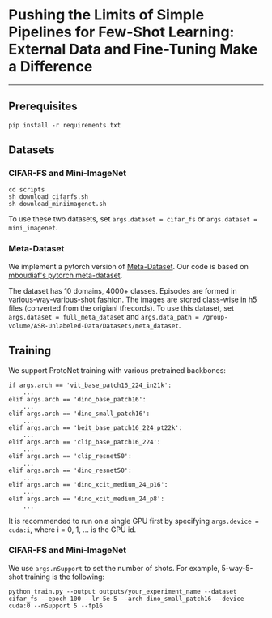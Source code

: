 # Pushing the Limits of Simple Pipelines for Few-Shot Learning: External Data and Fine-Tuning Make a Difference
---

## Prerequisites
```
pip install -r requirements.txt
```

## Datasets
### CIFAR-FS and Mini-ImageNet
```
cd scripts
sh download_cifarfs.sh
sh download_miniimagenet.sh
```
To use these two datasets, set `args.dataset = cifar_fs` or `args.dataset = mini_imagenet`.

### Meta-Dataset
We implement a pytorch version of [Meta-Dataset](https://github.com/google-research/meta-dataset).
Our code is based on [mboudiaf's pytorch meta-dataset](https://github.com/mboudiaf/pytorch-meta-dataset).

The dataset has 10 domains, 4000+ classes. Episodes are formed in various-way-various-shot fashion.
The images are stored class-wise in h5 files (converted from the origianl tfrecords).
To use this dataset, set `args.dataset = full_meta_dataset` and 
`args.data_path = /group-volume/ASR-Unlabeled-Data/Datasets/meta_dataset`.


## Training
We support ProtoNet training with various pretrained backbones:
```
if args.arch == 'vit_base_patch16_224_in21k':
    ...
elif args.arch == 'dino_base_patch16':
    ...
elif args.arch == 'dino_small_patch16':
    ...
elif args.arch == 'beit_base_patch16_224_pt22k':
    ...
elif args.arch == 'clip_base_patch16_224':
    ...
elif args.arch == 'clip_resnet50':
    ...
elif args.arch == 'dino_resnet50':
    ...
elif args.arch == 'dino_xcit_medium_24_p16':
    ...
elif args.arch == 'dino_xcit_medium_24_p8':
    ...
```
It is recommended to run on a single GPU first by specifying `args.device = cuda:i`, where i = 0, 1, ... is the GPU id. 

### CIFAR-FS and Mini-ImageNet
We use `args.nSupport` to set the number of shots. For example, 5-way-5-shot training is the following:
```
python train.py --output outputs/your_experiment_name --dataset cifar_fs --epoch 100 --lr 5e-5 --arch dino_small_patch16 --device cuda:0 --nSupport 5 --fp16
```
